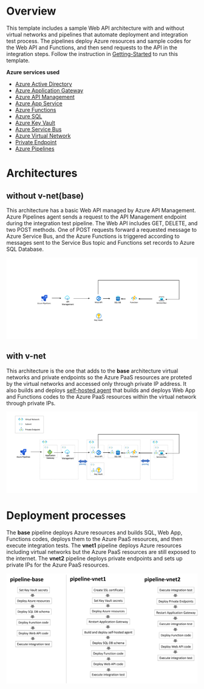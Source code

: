 # Overview
This template includes a sample Web API architecture with and without virtual networks and pipelines that automate deployment and integration test process. The pipelines deploy Azure resources and sample codes for the Web API and Functions, and then send requests to the API in the integration steps. Follow the instruction in [Getting-Started](./docs/Getting-started.md) to run this template.

**Azure services used**

- [Azure Active Directory](https://docs.microsoft.com/en-us/azure/active-directory/fundamentals/active-directory-whatis)
- [Azure Application Gateway](https://docs.microsoft.com/en-us/azure/application-gateway/overview)
- [Azure API Management](https://docs.microsoft.com/en-us/azure/api-management/api-management-key-concepts)
- [Azure App Service](https://docs.microsoft.com/en-us/azure/app-service/overview)
- [Azure Functions](https://docs.microsoft.com/en-us/azure/azure-functions/functions-overview)
- [Azure SQL](https://docs.microsoft.com/en-us/azure/azure-sql/azure-sql-iaas-vs-paas-what-is-overview)
- [Azure Key Vault](https://docs.microsoft.com/en-us/azure/key-vault/general/overview)
- [Azure Service Bus](https://docs.microsoft.com/en-us/azure/service-bus-messaging/service-bus-messaging-overview)
- [Azure Virtual Network](https://docs.microsoft.com/en-us/azure/virtual-network/virtual-networks-overview)
- [Private Endpoint](https://docs.microsoft.com/en-us/azure/private-link/private-endpoint-overview)
- [Azure Pipelines](https://docs.microsoft.com/en-us/azure/devops/pipelines/get-started/what-is-azure-pipelines)

# Architectures

## without v-net(base) 

This architecture has a basic Web API managed by Azure API Management. Azure Pipelines agent sends a request to the API Management endpoint during the integration test pipeline. The Web API includes GET, DELETE, and two POST methods. One of POST requests forward a requested message to Azure Service Bus, and the Azure Functions is triggered according to messages sent to the Service Bus topic and Functions set records to Azure SQL Database.

![architecture](./docs/images/architecture1.png)

## with v-net

This architecture is the one that adds to the **base** architecture virtual networks and private endpoints so the Azure PaaS resources are proteted by the virtual networks and accessed only through private IP address. It also builds and deploys [self-hosted agent](https://docs.microsoft.com/en-us/azure/devops/pipelines/agents/v2-linux) that builds and deploys Web App and Functions codes to the Azure PaaS resources within the virtual network through private IPs. 

![architecture](./docs/images/architecture2.png)

# Deployment processes

The **base** pipeline deploys Azure resources and builds SQL, Web App, Functions codes, deploys them to the Azure PaaS resources, and then execute integration tests. The **vnet1** pipeline deploys Azure resources including virtual networks but the Azure PaaS resources are still exposed to the internet. The **vnet2** pipeline deploys private endpoints and sets up private IPs for the Azure PaaS resources.

![architecture](./docs/images/process.png)